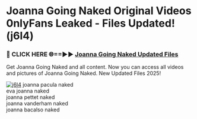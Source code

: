 # Joanna Going Naked Original Videos 0nlyFans Leaked - Files Updated! (j6l4)

<h3>🔴 CLICK HERE 🌐==►► <a href="https://tinyurl.com/up5wt9bj" rel="nofollow">Joanna Going Naked Updated Files</a></h3>

Get Joanna Going Naked and all content. Now you can access all videos and pictures of Joanna Going Naked. New Updated Files 2025!

[![j6l4](https://i.imgur.com/ABiUzMV.gif)](https://tinyurl.com/up5wt9bj)
joanna pacula naked<br>
eva joanna naked<br>
joanna pettet naked<br>
joanna vanderham naked<br>
joanna bacalso naked